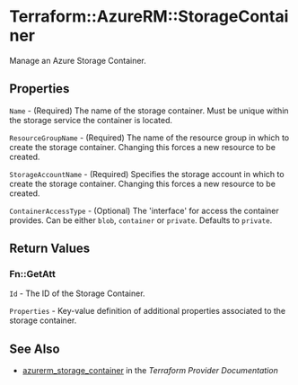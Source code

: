 # Terraform::AzureRM::StorageContainer

Manage an Azure Storage Container.

## Properties

`Name` - (Required) The name of the storage container. Must be unique within the storage service the container is located.

`ResourceGroupName` - (Required) The name of the resource group in which to
create the storage container. Changing this forces a new resource to be created.

`StorageAccountName` - (Required) Specifies the storage account in which to create the storage container.
Changing this forces a new resource to be created.

`ContainerAccessType` - (Optional) The 'interface' for access the container provides. Can be either `blob`, `container` or `private`. Defaults to `private`.


## Return Values

### Fn::GetAtt

`Id` - The ID of the Storage Container.

`Properties` - Key-value definition of additional properties associated to the storage container.

## See Also

* [azurerm_storage_container](https://www.terraform.io/docs/providers/azurerm/r/storage_container.html) in the _Terraform Provider Documentation_